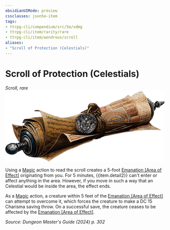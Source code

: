 ```yaml
---
obsidianUIMode: preview
cssclasses: json5e-item
tags:
- ttrpg-cli/compendium/src/5e/xdmg
- ttrpg-cli/item/rarity/rare
- ttrpg-cli/item/wondrous/scroll
aliases: 
- "Scroll of Protection (Celestials)"
---
```

# Scroll of Protection (Celestials)
*Scroll, rare*  
![](3-Compendium/items/img/scroll-of-protection.webp#right)


Using a [Magic](3-Compendium/rules/actions.md#Magic) action to read the scroll creates a 5-foot [Emanation [Area of Effect]](3-Compendium/rules/variant-rules/emanation-area-of-effect-xphb.md) originating from you. For 5 minutes, {{item.detail2}} can't enter or affect anything in the area. However, if you move in such a way that an Celestial would be inside the area, the effect ends.

As a [Magic](3-Compendium/rules/actions.md#Magic) action, a creature within 5 feet of the [Emanation [Area of Effect]](3-Compendium/rules/variant-rules/emanation-area-of-effect-xphb.md) can attempt to overcome it, which forces the creature to make a DC 15 Charisma saving throw. On a successful save, the creature ceases to be affected by the [Emanation [Area of Effect]](3-Compendium/rules/variant-rules/emanation-area-of-effect-xphb.md).

*Source: Dungeon Master's Guide (2024) p. 302*